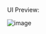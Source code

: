 UI Preview:

![image](https://github.com/user-attachments/assets/654bee91-0047-473f-890e-ba69a8e8f32f)
